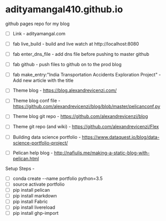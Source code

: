 # adityamangal410.github.io
github pages repo for my blog

- [ ] Link - adityamangal.com
- [ ] fab live_build - build and live watch at http://localhost:8080 
- [ ] fab enter_dns_file - add dns file before pushing to master github
- [ ] fab github - push files to github on to the prod blog
- [ ] fab make_entry:"India Transportation Accidents Exploration Project" - Add new article with the title
- [ ] Theme blog - https://blog.alexandrevicenzi.com/ 
- [ ] Theme blog conf file - https://github.com/alexandrevicenzi/blog/blob/master/pelicanconf.py 
- [ ] Theme blog git repo - https://github.com/alexandrevicenzi/blog 
- [ ] Theme git repo (and wiki) - https://github.com/alexandrevicenzi/Flex 
- [ ] Building data science portfolio - https://www.dataquest.io/blog/data-science-portfolio-project/ 
- [ ] Pelican help blog - http://nafiulis.me/making-a-static-blog-with-pelican.html


Setup Steps - 
- [ ] conda create --name portfolio python=3.5
- [ ] source activate portfolio
- [ ] pip install pelican
- [ ] pip install markdown
- [ ] pip install Fabric
- [ ] pip install livereload
- [ ] pip install ghp-import
